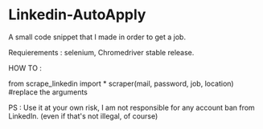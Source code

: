 # Linkedin-AutoApply
A small code snippet that I made in order to get a job.

Requierements : selenium, Chromedriver stable release.

HOW TO : 

from scrape_linkedin import * 
scraper(mail, password, job, location) #replace the arguments

PS : Use it at your own risk, I am not responsible for any account ban from LinkedIn. (even if that's not illegal, of course)

